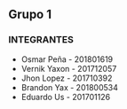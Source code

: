 ## Grupo 1
### INTEGRANTES

- Osmar Peña   - 201801619
- Vernik Yaxon - 201712057
- Jhon Lopez   - 201710392
- Brandon Yax  - 201800534
- Eduardo Us   - 201701126
